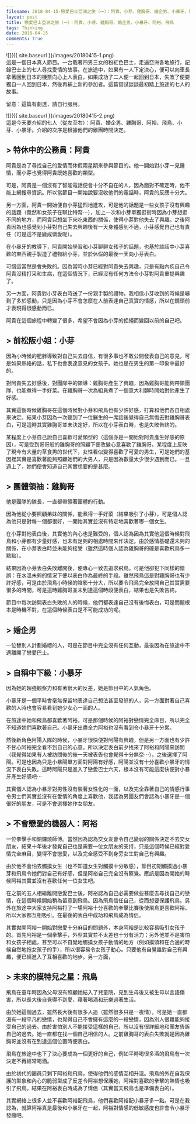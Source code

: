 ```yaml
---
filename: 2018-04-15-戀愛巴士亞洲之旅（一）：阿貴、小芽、雞胸哥、婚企男、小暴牙、阿裕、飛鳥.md
layout: post
title: 戀愛巴士亞洲之旅（一）：阿貴、小芽、雞胸哥、婚企男、小暴牙、阿裕、飛鳥
tags: Thinking
date: 2018-04-15
comments: true
---
```


![]({{ site.baseurl }}/images/20180415-1.png)  
這是一個日本真人節目。一台載著四男三女的粉紅色巴士，走遍亞洲各地旅行，記錄巴士上的七人尋找愛情的故事。在旅途中，如果有一人下定決心，便可以向車長拿著回到日本的機票向心上人表白，如果成功了二人便一起回到日本，失敗了便要獨自一人回到日本，然後再補上新的參加者。這篇嘗試談談最初踏上旅途的七人的故事。

留意：這篇有劇透，請自行服用。

![]({{ site.baseurl }}/images/20180415-2.png)  
這是今天要介紹的七人（從左至右）：阿貴、婚企男、雞胸哥、阿裕、飛鳥、小芽、小暴牙。介紹的次序是根據他們的離團時間決定。

## > 特休中的公務員：阿貴

阿貴是為了尋找自己的愛情而休假兩星期來參與節目的。他一開始對小芽一見鍾情，而小芽也覺得阿貴既她喜歡的類型。

可是，阿貴是一個沒有了智能電話便會十分不自在的人，因為面對不確定時，他不能上網搜尋資訊。所以當節目一開始說要沒收他們的電話時，阿貴的反應十分大。

另一方面，阿貴一開始便自小芽猛烈地進攻，可是他的話題是一些女孩子沒有興趣的話題（竟然和女孩子在聊比特幣⋯），加上一次和小芽單獨逛街時因為小芽想逛不同的地方，而阿貴只想坐下來吃東西的關係，使得小芽對他失去了興趣。之後阿貴因為也感覺到小芽對自己失去興趣後有一天身體感到不適，小芽感覺自己也有責任（可是這不是變成憐愛呢）。

在小暴牙的教導下，阿貴開始學習和小芽聊聊女孩子的話題，也基於談話中小芽喜歡的東西親手製造了禮物給小芽，並於休假的最後一天向小芽表白。

可惜這當然是會失敗的。因為當時小芽已經對阿貴失去興趣，只是有點內疚自己令阿貴沒精打采和生病，在這個情況下，已經沒有任何方法令小芽對阿貴重提興趣了。

另一方面，阿貴對小芽表白時送了一份親手製的禮物，我相信小芽收到的時候是嚇到了多於感動，只是因為小芽不會怎麼在人前表達自己真實的情感，所以在鏡頭前才表現得很感動而已。

阿貴在這個旅程中轉變了很多，希望不會因為小芽的拒絕而變回以前的自己吧。

## > 前松阪小姐：小芽

因為小時候的肥胖導致對自己失去自信，有很多事也不敢公開發表自己的意見，可是如果熟絡的話，私下也會表達意見的女孩子。她也是在男生的第一印象中最好的。

對阿貴失去好感後，對團隊中的領導：雞胸哥產生了興趣，因為雞胸哥能夠帶領團隊、也能煮得一手好菜。在雞胸哥一次為組員煮了一個意大利麵時開始對他產生了好感。

其實這個時候雞胸哥在這個時候對小芽和飛鳥也有少許好感，打算和他們各自相處來決定。結果小芽因為一次聽到了一位醫生的一席話後覺得自己無悔去對雞胸哥表白，可是這時其實雞胸哥並未決定好，所以在小芽表白時，也是失敗告終的。

某程度上小芽自己說自己喜歡可愛類型的（這個亦是一開始對阿貴產生好感的原因），可是受到哥哥般的雞胸哥的照顧下便改變心意喜歡了雞胸哥。某程度上反映了現今有大量的草食男的世代下，女性看似變得喜歡了可愛的男生，可是她們的基因裡其實是喜歡著能夠照顧她們的大男人，只是因為數量太少很少遇到而已。一旦遇上了，她們便會知道自己其實想要的是甚麼。

## > 團體領䄂：雞胸哥

他是團隊的隊長，一直都帶領著團體的行動。

因為他從小要照顧弟妹的關係，能煮得一手好菜（結果吸引了小芽），可是個人認為他只是對每一個都很好，一開始其實並沒有特定地喜歡著哪一個女生。

在小芽對他表白後，其實他的內心也是難受的，個人認為因為其實他這個時候對飛鳥和小芽都有少量好感，也未有足夠的相處時間來作決定。由於感情基礎還未夠的關係，在小芽表白時並未能夠接受（雖然這時個人認為雞胸哥的確是喜歡飛鳥多一點點）。

結果因為小芽表白失敗離開後，便專心一致去追求飛鳥。可是他卻犯下同樣的錯誤：在水溫未夠的情況下便以表白作為最終的手段。雖然飛鳥這是對雞胸哥也有少許好感，可是由於飛鳥小時候的陰影十分大，所以要令飛鳥完全放開自己其實需要很多的時間，可是這時雞胸哥並未到達這個時段便表白，結果也是失敗告終。

節目中每次訪開表白失敗的人的時候，他們都表達自己沒有後悔表白，可是問題根本是時機不對，在這個時候表白是不可能成功的呢。

## > 婚企男

一位替別人計劃婚禮的人，可是在節目中完全沒有任何互動，最後因為在旅途中不適離開了戀愛巴士。

## > 自稱中下級：小暴牙
因為她的超強觀察力和有著很大的反差，她是節目中的人氣角色。

小暴牙是一個平時會毫無保留地表達自己想法甚至發怒的人，另一方面對著自己喜歡的人時也會容易看到她少女心一面的人。

在旅途中她和飛鳥都喜歡著阿裕。可是那個時候的阿裕對戀情完全麻目，所以完全不知道她們喜歡著自己。小暴牙出盡全力阿裕也沒有看到令小暴牙十分累。

然後新角色阿陽入隊的時候，小暴牙很快便對阿陽有興趣，但是另一方面也有少許不甘心阿裕完全看不到自己的心意。所以決定表白前夕找來了阿裕和阿陽來訪問（我覺得如果有人被訪問後的後一天被表告也會覺得十分無奈⋯），之後選擇了阿陽。可是也因為只是小暴陽單方面對阿陽有好感，阿陽並沒有十分喜歡小暴牙的情況下表白失敗。這時阿陽只是進入了戀愛巴士六天，根本沒有可能這麼快便對小暴牙產生好感吧⋯

其實個人認為小暴牙對男性沒有裝著女性化的一面，以及完全靠著自己的情感行事令男士們其實並沒有在愛情的角度上喜歡他，我認為男團友們會認為小暴牙是一個很好的朋友，可是不會選擇她作女朋友。

## > 不會戀愛的機器人：阿裕

一位拳擊手和銅鑼燒師傅。當然因為認為交女友會令自己變弱的關係決定不去交女朋友，結果十年後才發覺自己也是需要一位女朋友的支持，只是這個時候已經對愛情完全麻目，變得不會戀愛，以及完全感受不到身旁女生對自己有興趣。

由於他不會怕去觸摸女生（也不知道女生對觸摸十分敏感），節目初期觸摸過小暴芽和飛鳥令她們對自己有好感，但是阿裕自己完全沒有察覺。應該是因為開始的時候阿裕其實並沒有喜歡任何一位女生吧。

在之前的五人相繼離開戀愛巴士後，阿裕認為自己必需要做些甚麼去尋找自己的戀情，在這個時候開始稍為留意到飛鳥。因為飛鳥信任自己，從而想要保護飛鳥。另外在旅途中大家支持阿裕打了一場阿裕十分喜歡的拳擊比賽後使飛鳥更喜歡阿裕。所以大家都互相吸引。在最後的表白中成功和飛鳥成為情侣。

其實拋開阿裕一開始對戀愛十分麻目的問題外，本身阿裕是比較容易吸引女孩子的。首先阿裕是一個拳擊手，外型其實並不太差也十分有活力；另外他並不是害怕和女孩子相處，甚至可以不自覺地觸摸女孩子動情的地方（例如摸頭和在合適的時候自然地拖女孩子的手），所以很容易令女孩子動心。只要他有自覺誰對自己有興趣，便已經進入了互相喜歡的地步。另一方面，

## > 未來的模特兒之星：飛鳥

飛鳥在童年時因為父母沒有照顧她結入了兒童院，見到生母後又被生母以言語傷害，所以長大後自覺得不到愛，藉著喝酒和玩樂過著生活。

由於她這個過去，雖然長大後有很多人追（雖然很多只是一夜情），可是她一直都渴有一段平凡的戀情，也覺得自己不會擁有這麼的一段戀情，因為別人很難能夠接受自己的過去。由於害怕別人不能接受這樣的自己，所以沒有很詳細地和團友告訴自己的過去。她一直都在找一個自己相信的人。之前雞胸哥的表白失敗就是因為雞胸哥並沒有在到達這個位置時便表白。

飛鳥在旅途中也下了決心要成為一個更好的自己，例如平時喝很多酒的飛鳥有一次決定不再經常喝酒。

由於初代的團員只剩下阿裕和飛鳥，使得他們的感情互相升溫。飛鳥的外在自我保護的型象和內心的脆弱型成了反差令阿裕想保護她，阿裕對喜歡的拳擊的熱情也吸引了飛鳥。結果在阿裕表白時成為了情侣（其實當天飛鳥也是準備表白的）。

其實網絡上很多人並不喜歡阿裕配飛鳥，他們喜歡阿裕配小暴牙多一點。可是在我認為，就算阿裕真是最後和小暴牙在一起，阿裕對情感的低敏感度也許會令小暴牙發瘋吧。


